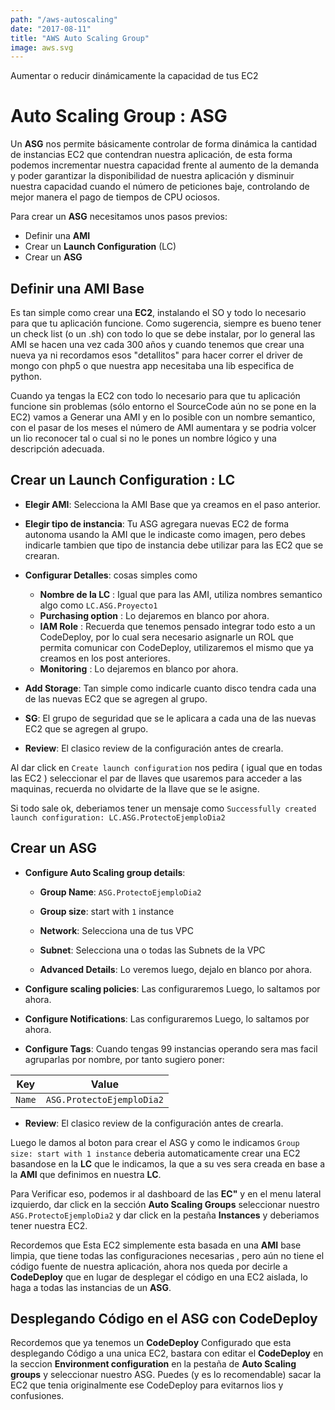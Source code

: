 ```yaml
---
path: "/aws-autoscaling"
date: "2017-08-11"
title: "AWS Auto Scaling Group"
image: aws.svg
---
```


Aumentar o reducir dinámicamente la capacidad de tus EC2


Auto Scaling Group : **ASG**
=======================================

Un **ASG** nos permite básicamente controlar de forma dinámica la cantidad de instancias EC2 que contendran nuestra aplicación, de esta forma podemos incrementar nuestra capacidad frente al aumento de la demanda y poder garantizar la disponibilidad de nuestra aplicación y disminuir nuestra capacidad cuando el número de peticiones baje, controlando de mejor manera el pago de tiempos de CPU ociosos.

Para crear un **ASG** necesitamos unos pasos previos:

- Definir una **AMI**
- Crear un **Launch Configuration** (LC)
- Crear un **ASG**



Definir una **AMI Base**
---------------------------------------
Es tan simple como crear una **EC2**, instalando el SO y todo lo necesario para que tu aplicación funcione. Como sugerencia, siempre es bueno tener un check list (o un .sh) con todo lo que se debe instalar, por lo general las AMI se hacen una vez cada 300 años y cuando tenemos que crear una nueva ya ni recordamos esos "detallitos" para hacer correr el driver de mongo con php5 o que nuestra app necesitaba una lib especifica de python.

Cuando ya tengas la EC2 con todo lo necesario para que tu aplicación funcione sin problemas (sólo entorno el SourceCode aún no se pone en la EC2) vamos a Generar una AMI y en lo posible con un nombre semantico, con el pasar de los meses el número de AMI aumentara y se podria volcer un lio reconocer tal o cual si no le pones un nombre lógico y una descripción adecuada.



Crear un Launch Configuration : **LC**
---------------------------------------

- **Elegir AMI**: Selecciona la AMI Base que ya creamos en el paso anterior.

- **Elegir tipo de instancia**: Tu ASG agregara nuevas EC2 de forma autonoma usando la AMI que le indicaste como imagen, pero debes indicarle tambien que tipo de instancia debe utilizar para las EC2 que se crearan.

- **Configurar Detalles**: cosas simples como
	- **Nombre de la LC** : Igual que para las AMI, utiliza nombres semantico algo como `LC.ASG.Proyecto1`
	- **Purchasing option** : Lo dejaremos en blanco por ahora.
	- **IAM Role** : Recuerda que tenemos pensado integrar todo esto a un CodeDeploy, por lo cual sera necesario asignarle un ROL que permita comunicar con CodeDeploy, utilizaremos el mismo que ya creamos en los post anteriores.
	- **Monitoring** : Lo dejaremos en blanco por ahora.

- **Add Storage**: Tan simple como indicarle cuanto disco tendra cada una de las nuevas EC2 que se agregen al grupo.

- **SG**: El grupo de seguridad que se le aplicara a cada una de las nuevas EC2 que se agregen al grupo.

- **Review**: El clasico review de la configuración antes de crearla.

Al dar click en `Create launch configuration` nos pedira ( igual que en todas las EC2 ) seleccionar el par de llaves que usaremos para acceder a las maquinas, recuerda no olvidarte de la llave que se le asigne.

Si todo sale ok, deberiamos tener un mensaje como `Successfully created launch configuration: LC.ASG.ProtectoEjemploDia2`



Crear un **ASG**
---------------------------------------

- **Configure Auto Scaling group details**:

	- **Group Name**: `ASG.ProtectoEjemploDia2`

	- **Group size**: start with `1` instance

	- **Network**: Selecciona una de tus VPC

	- **Subnet**: Selecciona una o todas las Subnets de la VPC

	- **Advanced Details**: Lo veremos luego, dejalo en blanco por ahora.

- **Configure scaling policies**: Las configuraremos Luego, lo saltamos por ahora.

- **Configure Notifications**: Las configuraremos Luego, lo saltamos por ahora.

- **Configure Tags**: Cuando tengas 99 instancias operando sera mas facil agruparlas por nombre, por tanto sugiero poner:  

| Key        | Value                    |
|:----------:|:------------------------:|
| `Name`     |`ASG.ProtectoEjemploDia2` |

- **Review**: El clasico review de la configuración antes de crearla.

Luego le damos al boton para crear el ASG y como le indicamos `Group size: start with 1 instance` deberia automaticamente crear una EC2 basandose en la **LC** que le indicamos, la que a su ves sera creada en base a la **AMI** que definimos en nuestra **LC**.

Para Verificar eso, podemos ir al dashboard de las **EC"** y en el menu lateral izquierdo, dar click en la sección **Auto Scaling Groups** seleccionar nuestro `ASG.ProtectoEjemploDia2` y dar click en la pestaña **Instances** y deberiamos tener nuestra EC2. 

Recordemos que Esta EC2 simplemente esta basada en una **AMI** base limpia, que tiene todas las configuraciones necesarias , pero aún no tiene el código fuente de nuestra aplicación, ahora nos queda por decirle a **CodeDeploy** que en lugar de desplegar el código en una EC2 aislada, lo haga a todas las instancias de un **ASG**.

Desplegando Código en el **ASG** con CodeDeploy
---------------------------------------
Recordemos que ya tenemos un **CodeDeploy** Configurado que esta desplegando Código a una unica EC2, bastara con editar el **CodeDeploy** en la seccion **Environment configuration** en la pestaña de **Auto Scaling groups** y seleccionar nuestro ASG. Puedes (y es lo recomendable) sacar la EC2 que tenia originalmente ese CodeDeploy para evitarnos lios y confusiones.
